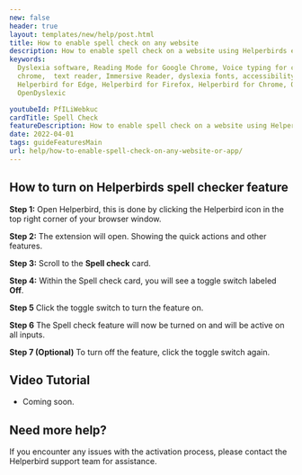 ```yaml
---
new: false
header: true
layout: templates/new/help/post.html
title: How to enable spell check on any website
description: How to enable spell check on a website using Helperbirds extension.
keywords:
  Dyslexia software, Reading Mode for Google Chrome, Voice typing for chrome, Text to speech for
  chrome,  text reader, Immersive Reader, dyslexia fonts, accessibility software, dyslexia software,
  Helperbird for Edge, Helperbird for Firefox, Helperbird for Chrome, Opendyslexic for Chrome,
  OpenDyslexic

youtubeId: PfILiWebkuc
cardTitle: Spell Check
featureDescription: How to enable spell check on a website using Helperbirds extension.
date: 2022-04-01
tags: guideFeaturesMain
url: help/how-to-enable-spell-check-on-any-website-or-app/
---
```




## How to turn on Helperbirds spell checker feature

**Step 1:** Open Helperbird, this is done by clicking the Helperbird icon in the top right corner of your browser window.

**Step 2:** The extension will open. Showing the quick actions and other features.

**Step 3:** Scroll to the **Spell check** card.

**Step 4:** Within the Spell check card, you will see a toggle switch labeled **Off**.

**Step 5** Click the toggle switch to turn the feature on.

**Step 6** The Spell check feature will now be turned on and will be active on all inputs.

**Step 7 (Optional)** To turn off the feature, click the toggle switch again.


## Video Tutorial

- Coming soon.

## Need more help?

If you encounter any issues with the activation process, please contact the Helperbird support team for assistance.
